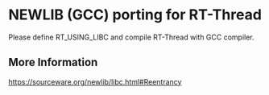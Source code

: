 # NEWLIB (GCC) porting for RT-Thread

Please define RT_USING_LIBC and compile RT-Thread with GCC compiler.



## More Information

https://sourceware.org/newlib/libc.html#Reentrancy
